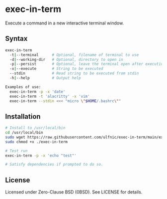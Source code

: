 # exec-in-term
Execute a command in a new interactive terminal window.

## Syntax
```bash
exec-in-term
  -t|--terminal      # Optional, filename of terminal to use
  -d|--working-dir   # Optional, directory to open in
  -p|--persist       # Optional, leave the terminal open after execution, makes -x optional
  -x|--execute       # String to be executed
  --stdin            # Read string to be executed from stdin
  -h|--help          # Output help

Examples of use:
  exec-in-term -p -x 'date'
  exec-in-term -t 'alacritty' -x 'vim'
  exec-in-term --stdin <<< "micro \"$HOME/.bashrc\""
```

## Installation
```bash
# Install to /usr/local/bin
cd /usr/local/bin
sudo wget https://raw.githubusercontent.com/ulfnic/exec-in-term/main/exec-in-term
sudo chmod +x ./exec-in-term

# Test run
exec-in-term -p -x 'echo "test"'

# Satisfy dependencies if prompted to do so.
```

## License
Licensed under Zero-Clause BSD (0BSD). See LICENSE for details.

